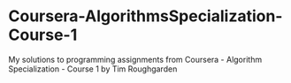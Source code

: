 # Coursera-AlgorithmsSpecialization-Course-1
My solutions to programming assignments from Coursera - Algorithm Specialization - Course 1 by Tim Roughgarden
